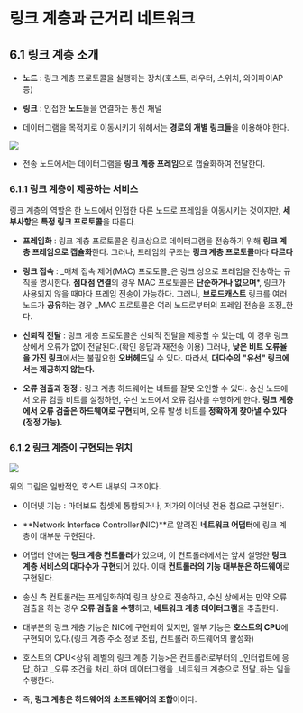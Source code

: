 # 링크 계층과 근거리 네트워크

## 6.1 링크 계층 소개
- **노드** : 링크 계층 프로토콜을 실행하는 장치(호스트, 라우터, 스위치, 와이파이AP 등)
- **링크** : 인접한 **노드**들을 연결하는 통신 채널

- 데이터그램을 목적지로 이동시키기 위해서는 **경로의 개별 링크들**을 이용해야 한다.

![](https://velog.velcdn.com/images/choiyoung6609/post/86ef9365-960e-4eed-907d-8139b79a8e07/image.png)

- 전송 노드에서는 데이터그램을 **링크 계층 프레임**으로 캡슐화하여 전달한다.

### 6.1.1 링크 계층이 제공하는 서비스
링크 계층의 역할은 한 노드에서 인접한 다른 노드로 프레임을 이동시키는 것이지만, **세부사항**은 **특정 링크 프로토콜**을 따른다.

- **프레임화** : 링크 계층 프로토콜은 링크상으로 데이터그램을 전송하기 위해 **링크 계층 프레임으로 캡슐화**한다. 그러나, 프레임의 구조는 **링크 계층 프로토콜**마다 **다르다**

- **링크 접속**  : _매체 접속 제어(MAC) 프로토콜_은 링크 상으로 프레임을 전송하는 규칙을 명시한다. **점대점 연결**의 경우 MAC 프로토콜은 **단순하거나 없으며***, 링크가 사용되지 않을 때마다 프레임 전송이 가능하다. 그러나, **브로드캐스트** 링크를 여러 노드가 **공유**하는 경우 _MAC 프로토콜은 여러 노드로부터의 프레임 전송을 조정_한다.

- **신뢰적 전달** : 링크 계층 프로토콜은 신뢰적 전달을 제공할 수 있는데, 이 경우 링크 상에서 오류가 없이 전달된다.(확인 응답과 재전송 이용) 그러나, **낮은 비트 오류율을 가진 링크**에서는 불필요한 **오버헤드**일 수 있다. 따라서, **대다수의 "유선" 링크에서는 제공하지 않는다.**

- **오류 검출과 정정** : 링크 계층 하드웨어는 비트를 잘못 오인할 수 있다. 송신 노드에서 오류 검출 비트를 설정하면, 수신 노드에서 오류 검사를 수행하게 한다. **링크 계층에서 오류 검출은 하드웨어로 구현**되며, 오류 발생 비트를 **정확하게 찾아낼 수 있다(정정 가능).** 


### 6.1.2 링크 계층이 구현되는 위치
![](https://velog.velcdn.com/images/choiyoung6609/post/5999f9cf-4acc-4808-a8db-5daeb92c4f31/image.png)

위의 그림은 일반적인 호스트 내부의 구조이다.

- 이더넷 기능 : 마더보드 칩셋에 통합되거나, 저가의 이더넷 전용 칩으로 구현된다.

- **Network Interface Controller(NIC)**로 알려진 **네트워크 어댑터**에 링크 계층이 대부분 구현된다.

- 어댑터 안에는 **링크 계층 컨트롤러**가 있으며, 이 컨트롤러에서는 앞서 설명한 **링크 계층 서비스의 대다수가 구현**되어 있다. 이때 **컨트롤러의 기능 대부분은 하드웨어**로 구현된다. 

- 송신 측 컨트롤러는 프레임화하여 링크 상으로 전송하고, 수신 상에서는 만약 오류 검출을 하는 경우 **오류 검출을 수행**하고, **네트워크 계층 데이터그램**을 추출한다.

- 대부분의 링크 계층 기능은 NIC에 구현되어 있지만, 일부 기능은 **호스트의 CPU**에 구현되어 있다.(링크 계층 주소 정보 조립, 컨트롤러 하드웨어의 활성화) 

- 호스트의 CPU<상위 레벨의 링크 계층 기능>은 컨트롤러로부터의 _인터럽트에 응답_하고 _오류 조건을 처리_하며 데이터그램을 _네트워크 계층으로 전달_하는 일을 수행한다. 

- 즉, **링크 계층은 하드웨어와 소프트웨어의 조합**이이다.
